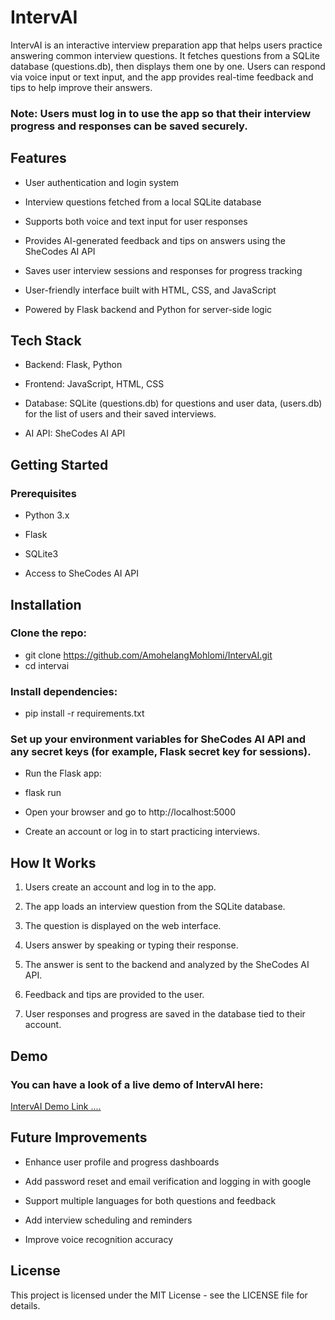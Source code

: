 # IntervAI

IntervAI is an interactive interview preparation app that helps users practice answering common interview questions. It fetches questions from a SQLite database (questions.db), then displays them one by one. Users can respond via voice input or text input, and the app provides real-time feedback and tips to help improve their answers.

### Note: Users must log in to use the app so that their interview progress and responses can be saved securely.

## Features

- User authentication and login system

- Interview questions fetched from a local SQLite database

- Supports both voice and text input for user responses

- Provides AI-generated feedback and tips on answers using the SheCodes AI API

- Saves user interview sessions and responses for progress tracking

- User-friendly interface built with HTML, CSS, and JavaScript

- Powered by Flask backend and Python for server-side logic

## Tech Stack

- Backend: Flask, Python

- Frontend: JavaScript, HTML, CSS

- Database: SQLite (questions.db) for questions and user data, (users.db) for the list of users and their saved interviews.

- AI API: SheCodes AI API

## Getting Started
### Prerequisites

- Python 3.x

- Flask

- SQLite3

- Access to SheCodes AI API

## Installation

### Clone the repo:

- git clone https://github.com/AmohelangMohlomi/IntervAI.git
- cd intervai 


### Install dependencies:

- pip install -r requirements.txt 


### Set up your environment variables for SheCodes AI API and any secret keys (for example, Flask secret key for sessions).

- Run the Flask app:

- flask run
- Open your browser and go to http://localhost:5000

- Create an account or log in to start practicing interviews.

## How It Works

1. Users create an account and log in to the app.

2. The app loads an interview question from the SQLite database.

3. The question is displayed on the web interface.

4. Users answer by speaking or typing their response.

5. The answer is sent to the backend and analyzed by the SheCodes AI API.

6. Feedback and tips are provided to the user.

7. User responses and progress are saved in the database tied to their account.

## Demo

### You can have a look of a live demo of IntervAI here:
[IntervAI Demo Link ....](https://youtu.be/d9qay6OnMig)


## Future Improvements

- Enhance user profile and progress dashboards

- Add password reset and email verification and logging in with google

- Support multiple languages for both questions and feedback

- Add interview scheduling and reminders

- Improve voice recognition accuracy

## License

This project is licensed under the MIT License - see the LICENSE file for details.